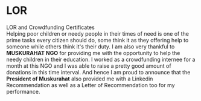 # LOR
LOR and Crowdfunding Certificates<br />
Helping poor children or needy people in their times of need is one of the prime tasks every citizen should do, some think it as they offering help to someone while others think it's their duty. I am also very thankful to **MUSKURAHAT NGO** for providing me with the opportunity to help the needy children in their education. I worked as a crowdfunding internee for a month at this NGO and I was able to raise a pretty good amount  of donations in this time interval. And hence I am proud to announce that the **President of Muskurahat** also provided me with a Linkedin Recommendation as well as a Letter of Recommendation too for my performance.
